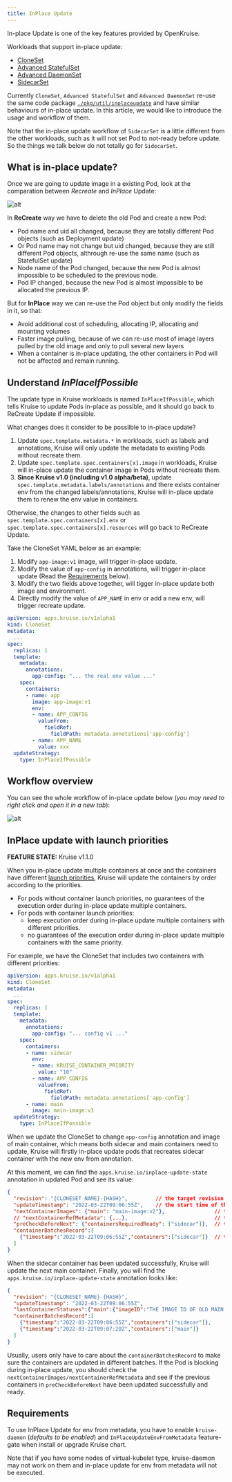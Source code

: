 ```yaml
---
title: InPlace Update
---
```


In-place Update is one of the key features provided by OpenKruise.

Workloads that support in-place update:

- [CloneSet](/docs/user-manuals/cloneset)
- [Advanced StatefulSet](/docs/user-manuals/advancedstatefulset)
- [Advanced DaemonSet](/docs/user-manuals/advanceddaemonset)
- [SidecarSet](/docs/user-manuals/sidecarset)

Currently `CloneSet`, `Advanced StatefulSet` and `Advanced DaemonSet` re-use the same code package [`./pkg/util/inplaceupdate`](https://github.com/openkruise/kruise/tree/master/pkg/util/inplaceupdate) and have similar behaviours of in-place update. In this article, we would like to introduce the usage and workflow of them.

Note that the in-place update workflow of `SidecarSet` is a little different from the other workloads, such as it will not set Pod to not-ready before update. So the things we talk below do not totally go for `SidecarSet`.

## What is in-place update?

Once we are going to update image in a existing Pod, look at the comparation between *Recreate* and *InPlace* Update:

![alt](/img/docs/core-concepts/inplace-update-comparation.png)

In **ReCreate** way we have to delete the old Pod and create a new Pod:

- Pod name and uid all changed, because they are totally different Pod objects (such as Deployment update)
- Or Pod name may not change but uid changed, because they are still different Pod objects, althrough re-use the same name (such as StatefulSet update)
- Node name of the Pod changed, because the new Pod is almost impossible to be scheduled to the previous node.
- Pod IP changed, because the new Pod is almost impossible to be allocated the previous IP.

But for **InPlace** way we can re-use the Pod object but only modify the fields in it, so that:

- Avoid additional cost of scheduling, allocating IP, allocating and mounting volumes
- Faster image pulling, because of we can re-use most of image layers pulled by the old image and only to pull several new layers
- When a container is in-place updating, the other containers in Pod will not be affected and remain running.

## Understand *InPlaceIfPossible*

The update type in Kruise workloads is named `InPlaceIfPossible`, which tells Kruise to update Pods in-place as possible, and it should go back to ReCreate Update if impossible.

What changes does it consider to be possilble to in-place update?

1. Update `spec.template.metadata.*` in workloads, such as labels and annotations, Kruise will only update the metadata to existing Pods without recreate them.
2. Update `spec.template.spec.containers[x].image` in workloads, Kruise will in-place update the container image in Pods without recreate them.
3. **Since Kruise v1.0 (including v1.0 alpha/beta)**, update `spec.template.metadata.labels/annotations` and there exists container env from the changed labels/annotations, Kruise will in-place update them to renew the env value in containers.

Otherwise, the changes to other fields such as `spec.template.spec.containers[x].env` or `spec.template.spec.containers[x].resources` will go back to ReCreate Update.

Take the CloneSet YAML below as an example:

1. Modify `app-image:v1` image, will trigger in-place update.
2. Modify the value of `app-config` in annotations, will trigger in-place update (Read the [Requirements](#requirements) below).
3. Modify the two fields above together, will tigger in-place update both image and environment.
4. Directly modify the value of `APP_NAME` in env or add a new env, will trigger recreate update.

```yaml
apiVersion: apps.kruise.io/v1alpha1
kind: CloneSet
metadata:
  ...
spec:
  replicas: 1
  template:
    metadata:
      annotations:
        app-config: "... the real env value ..."
    spec:
      containers:
      - name: app
        image: app-image:v1
        env:
        - name: APP_CONFIG
          valueFrom:
            fieldRef:
              fieldPath: metadata.annotations['app-config']
        - name: APP_NAME
          value: xxx
  updateStrategy:
    type: InPlaceIfPossible
```

## Workflow overview

You can see the whole workflow of in-place update below (*you may need to right click and open it in a new tab*):

![alt](/img/docs/core-concepts/inplace-update-workflow.png)

## InPlace update with launch priorities

**FEATURE STATE:** Kruise v1.1.0

When you in-place update multiple containers at once and the containers have different [launch priorities](/docs/user-manuals/containerlaunchpriority),
Kruise will update the containers by order according to the priorities.

- For pods without container launch priorities, no guarantees of the execution order during in-place update multiple containers.
- For pods with container launch priorities:
  - keep execution order during in-place update multiple containers with different priorities.
  - no guarantees of the execution order during in-place update multiple containers with the same priority.

For example, we have the CloneSet that includes two containers with different priorities:

```yaml
apiVersion: apps.kruise.io/v1alpha1
kind: CloneSet
metadata:
  ...
spec:
  replicas: 1
  template:
    metadata:
      annotations:
        app-config: "... config v1 ..."
    spec:
      containers:
      - name: sidecar
        env:
        - name: KRUISE_CONTAINER_PRIORITY
          value: "10"
        - name: APP_CONFIG
          valueFrom:
            fieldRef:
              fieldPath: metadata.annotations['app-config']
      - name: main
        image: main-image:v1
  updateStrategy:
    type: InPlaceIfPossible
```

When we update the CloneSet to change `app-config` annotation and image of main container, which means both sidecar and main containers need to update,
Kruise will firstly in-place update pods that recreates sidecar container with the new env from annotation.

At this moment, we can find the `apps.kruise.io/inplace-update-state` annotation in updated Pod and see its value:

```json
{
  "revision": "{CLONESET_NAME}-{HASH}",         // the target revision name of this in-place update
  "updateTimestamp": "2022-03-22T09:06:55Z",    // the start time of this whole update
  "nextContainerImages": {"main": "main-image:v2"},                // the next containers that should update images
  // "nextContainerRefMetadata": {...},                            // the next containers that should update env from annotations/labels
  "preCheckBeforeNext": {"containersRequiredReady": ["sidecar"]},  // the pre-check must be satisfied before the next containers can update
  "containerBatchesRecord":[
    {"timestamp":"2022-03-22T09:06:55Z","containers":["sidecar"]}  // the first batch of containers that have updated (it just means the spec of containers has updated, such as images in pod.spec.container or annotaions/labels, but dosn't mean the real containers on node have been updated completely)
  ]
}
```

When the sidecar container has been updated successfully, Kruise will update the next main container. Finally, you will find the `apps.kruise.io/inplace-update-state` annotation looks like:

```json
{
  "revision": "{CLONESET_NAME}-{HASH}",
  "updateTimestamp": "2022-03-22T09:06:55Z",
  "lastContainerStatuses":{"main":{"imageID":"THE IMAGE ID OF OLD MAIN CONTAINER"}},
  "containerBatchesRecord":[
    {"timestamp":"2022-03-22T09:06:55Z","containers":["sidecar"]},
    {"timestamp":"2022-03-22T09:07:20Z","containers":["main"]}
  ]
}
```

Usually, users only have to care about the `containerBatchesRecord` to make sure the containers are updated in different batches. If the Pod is blocking during in-place update, you should check the `nextContainerImages/nextContainerRefMetadata` and see if the previous containers in `preCheckBeforeNext` have been updated successfully and ready.

## Requirements

To use InPlace Update for env from metadata, you have to enable `kruise-daemon` (*defaults to be enabled*) and `InPlaceUpdateEnvFromMetadata` feature-gate when install or upgrade Kruise chart. 

Note that if you have some nodes of virtual-kubelet type, kruise-daemon may not work on them and in-place update for env from metadata will not be executed.

